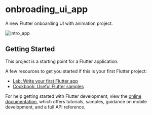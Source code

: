 # onbroading_ui_app

A new Flutter onboarding UI with animation project.

![intro_app](https://user-images.githubusercontent.com/66944039/184807544-4f274d05-b09f-4101-85ad-ec916d2282b1.jpg)

## Getting Started

This project is a starting point for a Flutter application.

A few resources to get you started if this is your first Flutter project:

- [Lab: Write your first Flutter app](https://docs.flutter.dev/get-started/codelab)
- [Cookbook: Useful Flutter samples](https://docs.flutter.dev/cookbook)

For help getting started with Flutter development, view the
[online documentation](https://docs.flutter.dev/), which offers tutorials,
samples, guidance on mobile development, and a full API reference.

